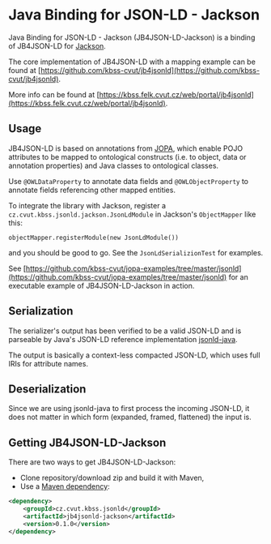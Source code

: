 # Java Binding for JSON-LD - Jackson

Java Binding for JSON-LD - Jackson (JB4JSON-LD-Jackson) is a binding of JB4JSON-LD for [Jackson](https://github.com/FasterXML/jackson).

The core implementation of JB4JSON-LD with a mapping example can be found at [https://github.com/kbss-cvut/jb4jsonld](https://github.com/kbss-cvut/jb4jsonld).

More info can be found at [https://kbss.felk.cvut.cz/web/portal/jb4jsonld](https://kbss.felk.cvut.cz/web/portal/jb4jsonld).

## Usage

JB4JSON-LD is based on annotations from [JOPA](https://github.com/kbss-cvut/jopa), which enable POJO attributes
to be mapped to ontological constructs (i.e. to object, data or annotation properties) and Java classes to ontological
classes.

Use `@OWLDataProperty` to annotate data fields and `@OWLObjectProperty` to annotate fields referencing other mapped entities.

To integrate the library with Jackson, register a `cz.cvut.kbss.jsonld.jackson.JsonLdModule` in Jackson's `ObjectMapper` like this:

`objectMapper.registerModule(new JsonLdModule())`

and you should be good to go. See the `JsonLdSerializionTest` for examples.

See [https://github.com/kbss-cvut/jopa-examples/tree/master/jsonld](https://github.com/kbss-cvut/jopa-examples/tree/master/jsonld) for
an executable example of JB4JSON-LD-Jackson in action.

## Serialization

The serializer's output has been verified to be a valid JSON-LD and is parseable by Java's JSON-LD reference implementation 
[jsonld-java](https://github.com/jsonld-java/jsonld-java).

The output is basically a context-less compacted JSON-LD, which uses full IRIs for attribute names.

## Deserialization

Since we are using jsonld-java to first process the incoming JSON-LD, it does not matter in which form (expanded, framed, flattened) the
input is.

## Getting JB4JSON-LD-Jackson

There are two ways to get JB4JSON-LD-Jackson:

* Clone repository/download zip and build it with Maven,
* Use a [Maven dependency](http://search.maven.org/#search%7Cga%7C1%7Ccz.cvut.kbss.jsonld):

```XML
<dependency>
    <groupId>cz.cvut.kbss.jsonld</groupId>
    <artifactId>jb4jsonld-jackson</artifactId>
    <version>0.1.0</version>
</dependency>
```
